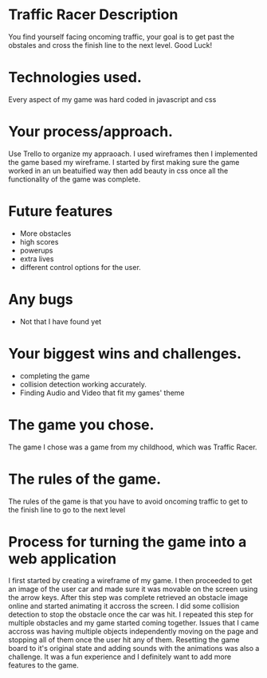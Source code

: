 # Traffic Racer Description
You find yourself facing oncoming traffic, your goal is to get past the obstales and cross the finish line to the next level. Good Luck!
# Technologies used.
Every aspect of my game was hard coded in javascript and css

# Your process/approach.
Use Trello to organize my appraoach. I used wireframes then I implemented the game based my wireframe. I started by first making sure the game worked in an un beatuified way then add beauty in css once all the functionality of the game was complete.

# Future features
* More obstacles
* high scores
* powerups 
* extra lives
* different control options for the user.

# Any bugs
* Not that I have found yet

# Your biggest wins and challenges.
* completing the game
* collision detection working accurately.
* Finding Audio and Video that fit my games' theme

# The game you chose.
The game I chose was a game from my childhood, which was Traffic Racer.

# The rules of the game.
The rules of the game is that you have to avoid oncoming traffic to get to the finish line to go to the next level

# Process for turning the game into a web application 
I first started by creating a wireframe of my game. I then proceeded to get an image of the user car and made sure it was movable on the screen using the arrow keys. After this step was complete retrieved an obstacle image online and started animating it accross the screen. I did some collision detection to stop the obstacle once the car was hit. I repeated this step for multiple obstacles and my game started coming together. Issues that I came accross was having multiple objects independently moving on the page and stopping all of them once the user hit any of them. Resetting the game board to it's original state and adding sounds with the animations was also a challenge. It was a fun experience and I definitely want to add more features to the game.